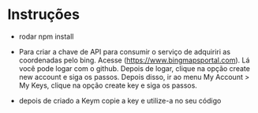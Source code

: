 # Instruções

- rodar npm install

- Para criar a chave de API para consumir o serviço de adquiriri as coordenadas pelo bing. Acesse (https://www.bingmapsportal.com). Lá você pode logar com o github. Depois de logar, clique na opção create new account e siga os passos. Depois disso, ir ao menu My Account > My Keys, clique na opção create key e siga os passos.

- depois de criado a Keym copie a key e utilize-a no seu código
